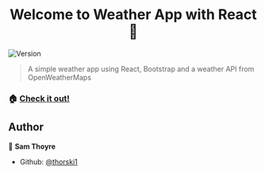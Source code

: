 <h1 align="center">Welcome to Weather App with React 👋</h1>
<p>
  <img alt="Version" src="https://img.shields.io/badge/version-0.1.0-blue.svg?cacheSeconds=2592000" />
</p>

> A simple weather app using React, Bootstrap and a weather API from OpenWeatherMaps

### 🏠 [Check it out!](https://weatherappreact-git-master.sthoyre.now.sh/)

## Author

👤 **Sam Thoyre**

* Github: [@thorski1](https://github.com/thorski1)

